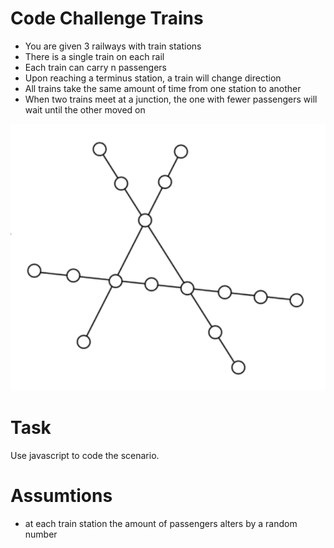 # Code Challenge Trains

* You are given 3 railways with train stations
* There is a single train on each rail
* Each train can carry n passengers
* Upon reaching a terminus station, a train will change direction
* All trains take the same amount of time from one station to another
* When two trains meet at a junction, the one with fewer passengers will wait until the
other moved on

![Sketch](sketch.png)

# Task

Use javascript to code the scenario.

# Assumtions

* at each train station the amount of passengers alters by a random number